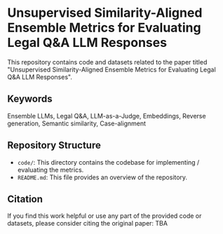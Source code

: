 # Unsupervised Similarity-Aligned Ensemble Metrics for Evaluating Legal Q&A LLM Responses

This repository contains code and datasets related to the paper titled "Unsupervised Similarity-Aligned Ensemble Metrics for Evaluating Legal Q&A LLM Responses". 

## Keywords

Ensemble LLMs, Legal Q&A, LLM-as-a-Judge, Embeddings, Reverse generation, Semantic similarity, Case-alignment

## Repository Structure

- `code/`: This directory contains the codebase for implementing / evaluating the metrics.
- `README.md`: This file provides an overview of the repository.

## Citation

If you find this work helpful or use any part of the provided code or datasets, please consider citing the original paper: TBA
